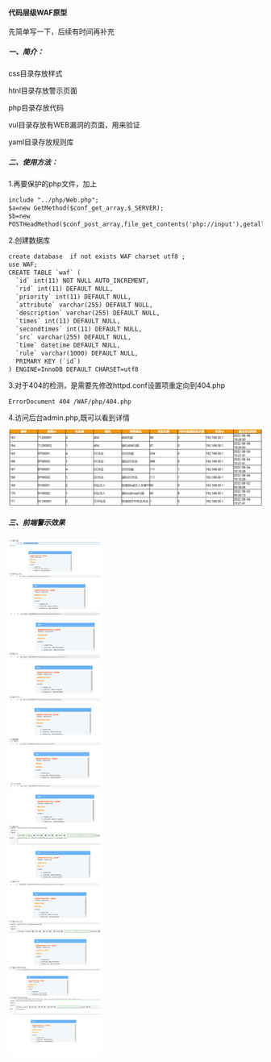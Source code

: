 #### 代码层级WAF原型

先简单写一下，后续有时间再补充

##### 一、简介：

css目录存放样式

htnl目录存放警示页面

php目录存放代码

vul目录存放有WEB漏洞的页面，用来验证

yaml目录存放规则库

##### 二、使用方法：

1.再要保护的php文件，加上

```
include "../php/Web.php";
$a=new GetMethod($conf_get_array,$_SERVER);
$b=new POSTHeadMethod($conf_post_array,file_get_contents('php://input'),getallheaders());
```

2.创建数据库

```
create database  if not exists WAF charset utf8 ;
use WAF;
CREATE TABLE `waf` (
  `id` int(11) NOT NULL AUTO_INCREMENT,
  `rid` int(11) DEFAULT NULL,
  `priority` int(11) DEFAULT NULL,
  `attribute` varchar(255) DEFAULT NULL,
  `description` varchar(255) DEFAULT NULL,
  `times` int(11) DEFAULT NULL,
  `secondtimes` int(11) DEFAULT NULL,
  `src` varchar(255) DEFAULT NULL,
  `time` datetime DEFAULT NULL,
  `rule` varchar(1000) DEFAULT NULL,
  PRIMARY KEY (`id`)
) ENGINE=InnoDB DEFAULT CHARSET=utf8

```

3.对于404的检测，是需要先修改httpd.conf设置项重定向到404.php

```
ErrorDocument 404 /WAF/php/404.php
```

4.访问后台admin.php,既可以看到详情

![image-20220821103540166]($assets/image-20220821103540166.png)

##### 三、前端警示效果

![image-20220821103949872]($assets/image-20220821103949872.png)

